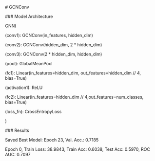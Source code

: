 \# GCNConv

\### Model Architecture

GNN(

(conv1): GCNConv(in\_features, hidden\_dim)

(conv2): GCNConv(hidden\_dim, 2 \* hidden\_dim)

(conv3): GCNConv(2 \* hidden\_dim, hidden\_dim)

(pool): GlobalMeanPool

(fc1): Linear(in\_features=hidden\_dim, out\_features=hidden\_dim // 4, bias=True)

(activation1): ReLU

(fc2): Linear(in\_features=hidden\_dim // 4,out\_features=num\_classes, bias=True)

(loss\_fn): CrossEntropyLoss

)

\### Results

Saved Best Model: Epoch 23, Val. Acc.: 0.7185

Epoch 0, Train Loss: 38.9843, Train Acc: 0.6038, Test Acc: 0.5970, ROC AUC: 0.7097